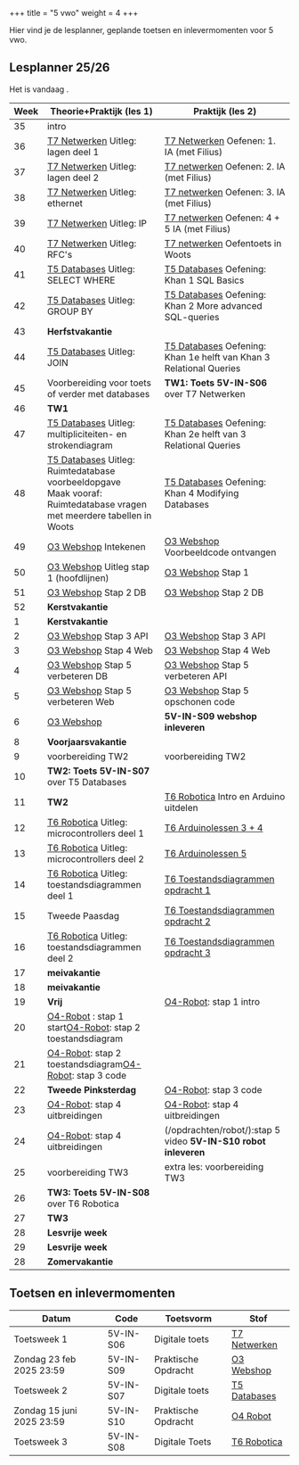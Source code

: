 +++
title = "5 vwo"
weight = 4
+++

Hier vind je de lesplanner, geplande toetsen en inlevermomenten voor 5 vwo.

<!--more-->

## Lesplanner 25/26

<!-- 
Tip voor het maken van nieuwe lesplanners:
Maak een bronbestand in Excel
Knip en plak de juiste kolommen naar een editor
Vervang tab door | (kan in texteditor maar ook in Word: knip en plak een tab in het zoeken veld en type | in vervangen veld)
Knip en plak het resultaat hieronder
-->

<!-- Zet de huidige datum en weeknummer op de pagina -->
Het is vandaag <span id="vandaag"></span>.
<script type="text/javascript" src="https://cdn.jsdelivr.net/npm/luxon@3.0.1/build/global/luxon.min.js"></script>
<script>
/* source: https://stackoverflow.com/questions/6117814/get-week-of-year-in-javascript-like-in-php */
function getWeekNumber(d) {
    // Copy date so don't modify original
    d = new Date(Date.UTC(d.getFullYear(), d.getMonth(), d.getDate()));
    // Set to nearest Thursday: current date + 4 - current day number
    // Make Sunday's day number 7
    d.setUTCDate(d.getUTCDate() + 4 - (d.getUTCDay()||7));
    // Get first day of year
    var yearStart = new Date(Date.UTC(d.getUTCFullYear(),0,1));
    // Calculate full weeks to nearest Thursday
    var weekNo = Math.ceil(( ( (d - yearStart) / 86400000) + 1)/7);
    // Return array of year and week number
    return [weekNo];
}
const days =["zondag", "maandag", "dinsdag", "woensdag", "donderdag", "vrijdag", "zaterdag"];
const months =["januari","februari","maart","april","mei","juni","juli","augustus","september","oktober","november","december"]
const date = new Date();
document.getElementById("vandaag").innerHTML = `${days[date.getDay()]} ${date.getDate()} ${months[date.getMonth()]} ${date.getFullYear()}, week ${getWeekNumber(date)}`;
console.log("done");
</script>

Week|Theorie+Praktijk (les 1)|Praktijk (les 2)
--|--|--
35|intro|
36|[T7 Netwerken](/theorie/netwerken/) Uitleg: lagen deel 1|[T7 Netwerken](/theorie/netwerken/) Oefenen: 1. IA (met Filius)
37|[T7 Netwerken](/theorie/netwerken/) Uitleg: lagen deel 2|[T7 netwerken](/theorie/netwerken/) Oefenen: 2. IA (met Filius)
38|[T7 Netwerken](/theorie/netwerken/) Uitleg: ethernet|[T7 netwerken](/theorie/netwerken/) Oefenen: 3. IA (met Filius)
39|[T7 Netwerken](/theorie/netwerken/) Uitleg: IP|[T7 netwerken](/theorie/netwerken/) Oefenen: 4 + 5 IA (met Filius)
40|[T7 Netwerken](/theorie/netwerken/) Uitleg: RFC's|[T7 netwerken](/theorie/netwerken/) Oefentoets in Woots
41|[T5 Databases](/theorie/databases/) Uitleg: SELECT WHERE |[T5 Databases](/theorie/databases/) Oefening: Khan 1 SQL Basics
42|[T5 Databases](/theorie/databases/) Uitleg: GROUP BY| [T5 Databases](/theorie/databases/) Oefening: Khan 2 More advanced SQL-queries
43|**Herfstvakantie**|
44|[T5 Databases](/theorie/databases/) Uitleg: JOIN|[T5 Databases](/theorie/databases/) Oefening: Khan 1e helft van Khan 3 Relational Queries
45|Voorbereiding voor toets of verder met databases|**TW1: Toets 5V-IN-S06** over T7 Netwerken|
46|**TW1**|
47|[T5 Databases](/theorie/databases/) Uitleg: multipliciteiten- en strokendiagram|[T5 Databases](/theorie/databases/) Oefening: Khan 2e helft van 3 Relational Queries 
48|[T5 Databases](/theorie/databases/) Uitleg: Ruimtedatabase voorbeeldopgave<br>Maak vooraf: Ruimtedatabase vragen met meerdere tabellen in Woots|[T5 Databases](/theorie/databases/) Oefening: Khan 4 Modifying Databases
49|[O3 Webshop](/opdrachten/webshop/) Intekenen |[O3 Webshop](/opdrachten/webshop/) Voorbeeldcode ontvangen
50|[O3 Webshop](/opdrachten/webshop/) Uitleg stap 1 (hoofdlijnen)|[O3 Webshop](/opdrachten/webshop/) Stap 1
51|[O3 Webshop](/opdrachten/webshop/) Stap 2 DB|[O3 Webshop](/opdrachten/webshop/) Stap 2 DB
52|**Kerstvakantie**|
1|**Kerstvakantie**|
2|[O3 Webshop](/opdrachten/webshop/) Stap 3 API|[O3 Webshop](/opdrachten/webshop/) Stap 3 API
3|[O3 Webshop](/opdrachten/webshop/) Stap 4 Web|[O3 Webshop](/opdrachten/webshop/) Stap 4 Web
4|[O3 Webshop](/opdrachten/webshop/) Stap 5 verbeteren DB |[O3 Webshop](/opdrachten/webshop/) Stap 5 verbeteren API
5|[O3 Webshop](/opdrachten/webshop/) Stap 5 verbeteren Web|[O3 Webshop](/opdrachten/webshop/) Stap 5 opschonen code
6|[O3 Webshop](/opdrachten/webshop/)| **5V-IN-S09 webshop inleveren**
8|**Voorjaarsvakantie**|
9|voorbereiding TW2 | voorbereiding TW2
10|**TW2: Toets 5V-IN-S07** over T5 Databases|
11|**TW2**|[T6 Robotica](/theorie/robotica) Intro en Arduino uitdelen| [T6 Arduinolessen 1 + 2](/theorie/robotica)
12|[T6 Robotica](/theorie/robotica) Uitleg: microcontrollers deel 1|[T6 Arduinolessen 3 + 4](/theorie/robotica)
13|[T6 Robotica](/theorie/robotica) Uitleg: microcontrollers deel 2|[T6 Arduinolessen 5](/theorie/robotica)
14|[T6 Robotica](/theorie/robotica) Uitleg: toestandsdiagrammen deel 1|[T6 Toestandsdiagrammen opdracht 1](/theorie/robotica)
15|Tweede Paasdag|[T6 Toestandsdiagrammen opdracht 2](/theorie/robotica)
16|[T6 Robotica](/theorie/robotica) Uitleg: toestandsdiagrammen deel 2|[T6 Toestandsdiagrammen opdracht 3](/theorie/robotica)
17|**meivakantie**|
18|**meivakantie**|
19|**Vrij**|[O4-Robot](/opdrachten/robot/): stap 1 intro|
20|[O4-Robot](/opdrachten/robot/) : stap 1 start[O4-Robot](/opdrachten/robot/): stap 2 toestandsdiagram|
21|[O4-Robot](/opdrachten/robot/): stap 2 toestandsdiagram[O4-Robot](/opdrachten/robot/): stap 3 code|
22|**Tweede Pinksterdag**|[O4-Robot](/opdrachten/robot/): stap 3 code|
23|[O4-Robot](/opdrachten/robot/): stap 4 uitbreidingen|[O4-Robot](/opdrachten/robot/): stap 4 uitbreidingen
24|[O4-Robot](/opdrachten/robot/): stap 4 uitbreidingen|(/opdrachten/robot/):stap 5 video **5V-IN-S10 robot inleveren**
25| voorbereiding TW3|extra les: voorbereiding TW3 
26|**TW3: Toets 5V-IN-S08** over T6 Robotica|
27|**TW3**|
28|**Lesvrije week**|
29|**Lesvrije week**|
28|**Zomervakantie**|

## Toetsen en inlevermomenten

Datum        | Code     | Toetsvorm      | Stof
-------------|----------|----------------|-----
 Toetsweek 1 |5V-IN-S06 | Digitale toets | [T7 Netwerken](/theorie/netwerken/#leerdoelen)
 Zondag 23 feb 2025 23:59|5V-IN-S09 | Praktische Opdracht | [O3 Webshop](/opdrachten/webshop/)
 Toetsweek 2 |5V-IN-S07 | Digitale toets | [T5 Databases](/theorie/databases/#leerdoelen) 
 Zondag 15 juni 2025 23:59|5V-IN-S10 | Praktische Opdracht | [O4 Robot](/opdrachten/robot/)
 Toetsweek 3 |5V-IN-S08 | Digitale Toets | [T6 Robotica](/theorie/robotica/#leerdoelen) 

